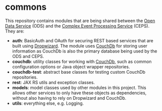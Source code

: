 # commons

This repository contains modules that are being shared between the [Open Data Service](https://github.com/jvalue/open-data-service) (ODS) and the [Complex Event Processing Service](https://github.com/jvalue/cep-service) (CEPS). They are:

- __auth__: BasicAuth and OAuth for securing REST based services that are built using [Dropwizard](http://www.dropwizard.io/). The module uses [CouchDb](https://couchdb.apache.org/) for storing user information as CouchDb is also the primary database being used by the ODS and CEPS.
- __couchdb__: utility classes for working with [CouchDb](https://couchdb.apache.org/), such as common configuration options or Java object wrapper repositories.
- __couchdb-test__: abstract base classes for testing custom CouchDb repositories.
- __rest__: JAX RS utils and exception classes.
- __models__: model classes used by other modules in this project. This allows other services to only have these objects as dependencies, without also having to rely on Dropwizard and CouchDb.
- __utils__: everything else, e.g. Logging.
